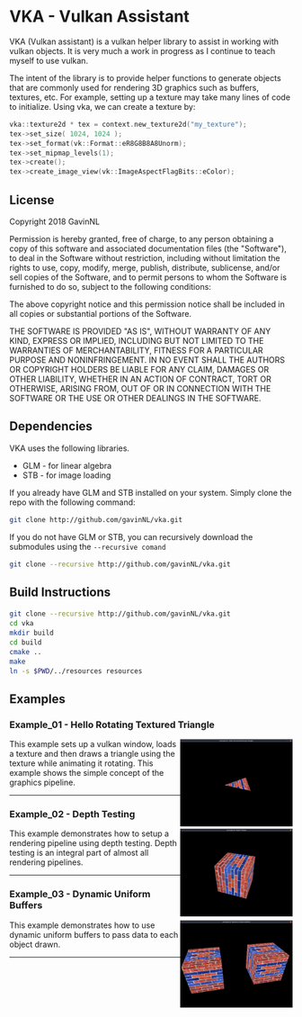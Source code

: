 # VKA - Vulkan Assistant


VKA (Vulkan assistant) is a vulkan helper library to assist in working with
vulkan objects. It is very much a work in progress as I continue to teach myself
to use vulkan.

The intent of the library is to provide helper functions to generate objects
that are commonly used for rendering 3D graphics such as buffers, textures,
etc.  For example, setting up a texture may take many lines of code to
initialize. Using vka, we can create a texture by:

```C++
vka::texture2d * tex = context.new_texture2d("my_texture");
tex->set_size( 1024, 1024 );
tex->set_format(vk::Format::eR8G8B8A8Unorm);
tex->set_mipmap_levels(1);
tex->create();
tex->create_image_view(vk::ImageAspectFlagBits::eColor);
```

## License

Copyright 2018 GavinNL

Permission is hereby granted, free of charge, to any person obtaining a copy of
this software and associated documentation files (the "Software"), to deal in
the Software without restriction, including without limitation the rights to
use, copy, modify, merge, publish, distribute, sublicense, and/or sell copies of
the Software, and to permit persons to whom the Software is furnished to do so,
subject to the following conditions:

The above copyright notice and this permission notice shall be included in all
copies or substantial portions of the Software.

THE SOFTWARE IS PROVIDED "AS IS", WITHOUT WARRANTY OF ANY KIND, EXPRESS OR
IMPLIED, INCLUDING BUT NOT LIMITED TO THE WARRANTIES OF MERCHANTABILITY, FITNESS
FOR A PARTICULAR PURPOSE AND NONINFRINGEMENT. IN NO EVENT SHALL THE AUTHORS OR
COPYRIGHT HOLDERS BE LIABLE FOR ANY CLAIM, DAMAGES OR OTHER LIABILITY, WHETHER
IN AN ACTION OF CONTRACT, TORT OR OTHERWISE, ARISING FROM, OUT OF OR IN
CONNECTION WITH THE SOFTWARE OR THE USE OR OTHER DEALINGS IN THE SOFTWARE.


## Dependencies

VKA uses the following libraries.
 * GLM - for linear algebra
 * STB - for image loading

If you already have GLM and STB installed on your system. Simply clone the
repo with the following command:

```bash
git clone http://github.com/gavinNL/vka.git
```

If you do not have GLM or STB, you can recursively download the submodules
using the ```--recursive comand```

```bash
git clone --recursive http://github.com/gavinNL/vka.git
```

## Build Instructions

```bash
git clone --recursive http://github.com/gavinNL/vka.git
cd vka
mkdir build
cd build
cmake ..
make
ln -s $PWD/../resources resources
```

## Examples

### Example_01 - Hello Rotating Textured Triangle

<img align="right" width="200"  src="docs/images/example_01.jpeg">

This example sets up a vulkan window, loads a texture and then draws a triangle
using the texture while animating it rotating. This example shows the simple
concept of the graphics pipeline.

---

### Example_02 - Depth Testing

<img align="right" width="200"  src="docs/images/example_02.jpeg">

This example demonstrates how to setup a rendering pipeline using depth
testing. Depth testing is an integral part of almost all rendering pipelines.

---

### Example_03 - Dynamic Uniform Buffers

<img align="right" width="200"  src="docs/images/example_03.jpeg">

This example demonstrates how to use dynamic uniform buffers to pass data to
each object drawn.

---
